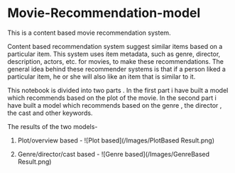 # Movie-Recommendation-model

This is a content based movie recommendation system.

Content based recommendation system suggest similar items based on a particular item.
This system uses item metadata, such as genre, director, description, actors, etc. for movies, to make these recommendations. The general idea behind these recommender systems is that if a person liked a particular item, he or she will also like an item that is similar to it.

This notebook is divided into two parts . In the first part i have built a model which recommends based on the plot of the movie.
In the second part i have built a model which recommends based on the genre , the director , the cast and other keywords.

The results of the two models-
1. Plot/overview based - 
![Plot based](/Images/PlotBased Result.png)
   
   
2. Genre/director/cast based - 
![Genre based](/Images/GenreBased Result.png)

